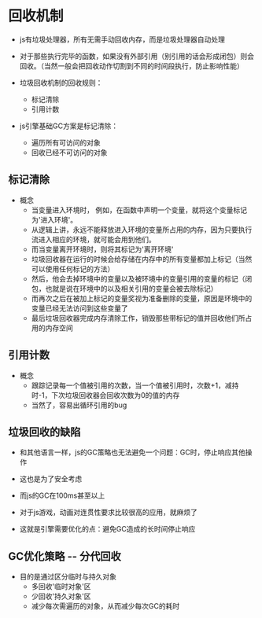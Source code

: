 # 回收机制

* js有垃圾处理器，所有无需手动回收内存，而是垃圾处理器自动处理

* 对于那些执行完毕的函数，如果没有外部引用（别引用的话会形成闭包）则会回收。（当然一般会把回收动作切割到不同的时间段执行，防止影响性能）

* 垃圾回收机制的回收规则：
    - 标记清除
    - 引用计数

* js引擎基础GC方案是标记清除：
    - 遍历所有可访问的对象
    - 回收已经不可访问的对象

## 标记清除
* 概念
    - 当变量进入环境时， 例如，在函数中声明一个变量，就将这个变量标记为'进入环境'。
    - 从逻辑上讲，永远不能释放进入环境的变量所占用的内存，因为只要执行流进入相应的环境，就可能会用到他们。
    - 而当变量离开环境时，则将其标记为'离开环境'
    - 垃圾回收器在运行的时候会给存储在内存中的所有变量都加上标记（当然可以使用任何标记的方法）
    - 然后，他会去掉环境中的变量以及被环境中的变量引用的变量的标记（闭包，也就是说在环境中的以及相关引用的变量会被去除标记）
    - 而再次之后在被加上标记的变量奖视为准备删除的变量，原因是环境中的变量已经无法访问到这些变量了
    - 最后垃圾回收器完成内存清除工作，销毁那些带标记的值并回收他们所占用的内存空间


## 引用计数
* 概念
    - 跟踪记录每一个值被引用的次数，当一个值被引用时，次数+1，减持时-1，下次垃圾回收器会回收次数为0的值的内存
    - 当然了，容易出循环引用的bug

## 垃圾回收的缺陷

* 和其他语言一样，js的GC策略也无法避免一个问题：GC时，停止响应其他操作

* 这也是为了安全考虑

* 而js的GC在100ms甚至以上

* 对于js游戏，动画对连贯性要求比较很高的应用，就麻烦了

* 这就是引擎需要优化的点：避免GC造成的长时间停止响应

## GC优化策略 -- 分代回收

* 目的是通过区分临时与持久对象
    - 多回收'临时对象'区
    - 少回收'持久对象'区
    - 减少每次需遍历的对象，从而减少每次GC的耗时